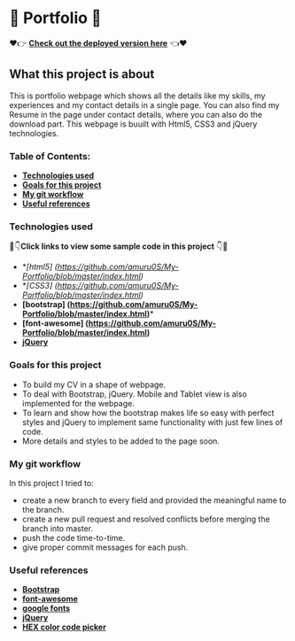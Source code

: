 # :woman: Portfolio :woman:

:heart::point_right: **[Check out the deployed version here](https://samuru-portfolio.netlify.com/)** :point_left::heart:

## What this project is about

This is portfolio webpage which shows all the details like my skills, my experiences and my contact details in a single page. You can also find my Resume in the page under contact details, where you can also do the download part. This webpage is buuilt with Html5, CSS3 and jQuery technologies.

### Table of Contents:

* **[Technologies used](https://github.com/amuru0S/My-Portfolio#technologies-used)**
* **[Goals for this project](https://github.com/amuru0S/My-Portfolio#goals-for-this-project)**
* **[My git workflow](https://github.com/amuru0S/My-Portfolio#my-git-workflow)**
* **[Useful references](https://github.com/amuru0S/My-Portfolio#useful-references)**

### Technologies used

:eyes::point_down:**Click links to view some sample code in this project** :point_down::eyes:

* **[html5] (https://github.com/amuru0S/My-Portfolio/blob/master/index.html)*
* **[CSS3] (https://github.com/amuru0S/My-Portfolio/blob/master/index.html)*
* **[bootstrap] (https://github.com/amuru0S/My-Portfolio/blob/master/index.html)***
* **[font-awesome] (https://github.com/amuru0S/My-Portfolio/blob/master/index.html)**
* **[jQuery](https://github.com/amuru0S/My-Portfolio/blob/master/navbarToggler.js)**

### Goals for this project

* To build my CV in a shape of webpage.
* To deal with Bootstrap, jQuery. Mobile and Tablet view is also implemented for the webpage.
* To learn and show how the bootstrap makes life so easy with perfect styles and jQuery to      implement same functionality with just few lines of code.
* More details and styles to be added to the page soon.

### My git workflow

In this project I tried to:

* create a new branch to every field and provided the meaningful name to the branch.
* create a new pull request and resolved conflicts before merging the branch into master.
* push the code time-to-time.
* give proper commit messages for each push.

### Useful references

* **[Bootstrap](https://getbootstrap.com/docs/4.3/getting-started/introduction/)**
* **[font-awesome](https://fontawesome.com/icons?d=gallery)**
* **[google fonts](https://fonts.google.com/)**
* **[jQuery](https://jqueryui.com/)**
* **[HEX color code picker](https://flatuicolors.com/)**